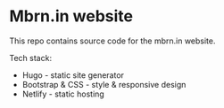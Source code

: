 # Mbrn.in website

This repo contains source code for the mbrn.in website.

Tech stack:

- Hugo - static site generator
- Bootstrap & CSS - style & responsive design
- Netlify - static hosting